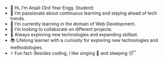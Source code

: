 - 👋 Hi, I’m Anjali (3rd Year Engg. Student)
- 👀 I’m passionate about continuous learning and staying ahead of tech trends.
- 🌱 I’m currently learning in the domain of Web Development.
- 💞️ I’m looking to collaborate on different projects.
- 👀 Always exploring new technologies and expanding skillset.
- 📚 Lifelong learner with a curiosity for exploring new technologies and methodologies.
- ⚡ Fun fact: Besides coding, I like singing 🎤 and sleeping 😴 

<!---
ANJALIYV/ANJALIYV is a ✨ special ✨ repository because its `README.md` (this file) appears on your GitHub profile.
You can click the Preview link to take a look at your changes.
--->

